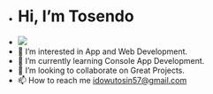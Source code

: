 - # Hi, I’m Tosendo
- <img src ="C:\Users\hp\Pictures\c#lightbulb.jpg">
- 👀 I’m interested in App and Web Development.
- 🌱 I’m currently learning Console App Development.
- 💞️ I’m looking to collaborate on Great Projects.
- 📫 How to reach me idowutosin57@gmail.com

<!---
Tosendo/Tosendo is a ✨ special ✨ repository because its `README.md` (this file) appears on your GitHub profile.
You can click the Preview link to take a look at your changes.
--->
